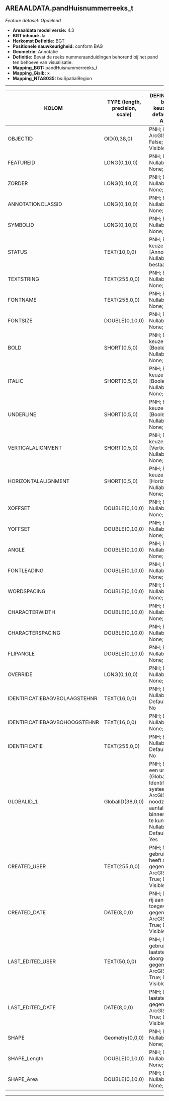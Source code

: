 ## AREAALDATA.pandHuisnummerreeks_t

*Feature dataset: Opdelend*


* __Areaaldata model versie:__ 4.3
* __BGT inhoud:__ Ja
* __Herkomst Definitie:__ BGT
* __Positionele nauwkeurigheid:__ conform BAG
* __Geometrie:__ Annotatie
* __Definitie:__ Bevat de reeks nummeraanduidingen behorend bij het pand ten behoeve van visualisatie.
* __Mapping_BGT:__ pandHuisnummerreeks_t
* __Mapping_Gisib:__ x
* __Mapping_NTA8035:__ bs:SpatialRegion

***

|__KOLOM__                             |__TYPE (length, precision, scale)__          	          |__DEFINITIE__ (oorsprong; beschrijving; keuzelijst; nullable; default; zichtbaar in Areaalviewer)|
|------                            |----          	    |-----    |
|OBJECTID                          |OID(0,38,0)         |PNH; Interne ID ArcGIS; ; Nullable: False; Default: None; Visible: Yes|
|FEATUREID                         |LONG(0,10,0)        |PNH; Beschrijving; ; Nullable: True; Default: None; Visible: No|
|ZORDER                            |LONG(0,10,0)        |PNH; Beschrijving; ; Nullable: True; Default: None; Visible: No|
|ANNOTATIONCLASSID                 |LONG(0,10,0)        |PNH; Beschrijving; ; Nullable: True; Default: None; Visible: No|
|SYMBOLID                          |LONG(0,10,0)        |PNH; Beschrijving; ; Nullable: True; Default: None; Visible: No|
|STATUS                            |TEXT(10,0,0)        |PNH; Beschrijving; keuzelijst [AnnotationStatus]; Nullable: True; Default: bestaand; Visible: No|
|TEXTSTRING                        |TEXT(255,0,0)       |PNH; Beschrijving; ; Nullable: True; Default: None; Visible: No|
|FONTNAME                          |TEXT(255,0,0)       |PNH; Beschrijving; ; Nullable: True; Default: None; Visible: No|
|FONTSIZE                          |DOUBLE(0,10,0)      |PNH; Beschrijving; ; Nullable: True; Default: None; Visible: No|
|BOLD                              |SHORT(0,5,0)        |PNH; Beschrijving; keuzelijst [BooleanSymbolValue]; Nullable: True; Default: None; Visible: No|
|ITALIC                            |SHORT(0,5,0)        |PNH; Beschrijving; keuzelijst [BooleanSymbolValue]; Nullable: True; Default: None; Visible: No|
|UNDERLINE                         |SHORT(0,5,0)        |PNH; Beschrijving; keuzelijst [BooleanSymbolValue]; Nullable: True; Default: None; Visible: No|
|VERTICALALIGNMENT                 |SHORT(0,5,0)        |PNH; Beschrijving; keuzelijst [VerticalAlignment]; Nullable: True; Default: None; Visible: No|
|HORIZONTALALIGNMENT               |SHORT(0,5,0)        |PNH; Beschrijving; keuzelijst [HorizontalAlignment]; Nullable: True; Default: None; Visible: No|
|XOFFSET                           |DOUBLE(0,10,0)      |PNH; Beschrijving; ; Nullable: True; Default: None; Visible: No|
|YOFFSET                           |DOUBLE(0,10,0)      |PNH; Beschrijving; ; Nullable: True; Default: None; Visible: No|
|ANGLE                             |DOUBLE(0,10,0)      |PNH; Beschrijving; ; Nullable: True; Default: None; Visible: No|
|FONTLEADING                       |DOUBLE(0,10,0)      |PNH; Beschrijving; ; Nullable: True; Default: None; Visible: No|
|WORDSPACING                       |DOUBLE(0,10,0)      |PNH; Beschrijving; ; Nullable: True; Default: None; Visible: No|
|CHARACTERWIDTH                    |DOUBLE(0,10,0)      |PNH; Beschrijving; ; Nullable: True; Default: None; Visible: No|
|CHARACTERSPACING                  |DOUBLE(0,10,0)      |PNH; Beschrijving; ; Nullable: True; Default: None; Visible: No|
|FLIPANGLE                         |DOUBLE(0,10,0)      |PNH; Beschrijving; ; Nullable: True; Default: None; Visible: No|
|OVERRIDE                          |LONG(0,10,0)        |PNH; Beschrijving; ; Nullable: True; Default: None; Visible: No|
|IDENTIFICATIEBAGVBOLAAGSTEHNR     |TEXT(16,0,0)        |PNH; Beschrijving; ; Nullable: False; Default: None; Visible: No|
|IDENTIFICATIEBAGVBOHOOGSTEHNR     |TEXT(16,0,0)        |PNH; Beschrijving; ; Nullable: True; Default: None; Visible: No|
|IDENTIFICATIE                     |TEXT(255,0,0)       |PNH; Beschrijving; ; Nullable: False; Default: None; Visible: No|
|GLOBALID_1                        |GlobalID(38,0,0)    |PNH; Elk object heeft een unieke GlobalID (Global Unique Identifier). Dit is een systeemveld van de ArcGIS software welke noodzakelijk is om een aantal functionaliteiten binnen deze software te kunnen gebruiken; ; Nullable: False; Default: None; Visible: Yes|
|CREATED_USER                      |TEXT(255,0,0)       |PNH; Naam van gebruiker die de rij heeft aangemaakt, gegenereerd door ArcGIS; ; Nullable: True; Default: None; Visible: No|
|CREATED_DATE                      |DATE(8,0,0)         |PNH; Datum waarop de rij aan de database is toegevoegd, gegenereerd door ArcGIS; ; Nullable: True; Default: None; Visible: No|
|LAST_EDITED_USER                  |TEXT(50,0,0)        |PNH; Naam van gebruiker die de laatste mutatie heeft doorgevoerd, gegenereerd door ArcGIS; ; Nullable: True; Default: None; Visible: No|
|LAST_EDITED_DATE                  |DATE(8,0,0)         |PNH; Datum van de laatste mutatie, gegenereerd door ArcGIS; ; Nullable: True; Default: None; Visible: No|
|SHAPE                             |Geometry(0,0,0)     |PNH; Beschrijving; ; Nullable: True; Default: None; Visible: Yes|
|SHAPE_Length                      |DOUBLE(0,10,0)      |PNH; Beschrijving; ; Nullable: True; Default: None; Visible: Yes|
|SHAPE_Area                        |DOUBLE(0,10,0)      |PNH; Beschrijving; ; Nullable: True; Default: None; Visible: Yes|
***
